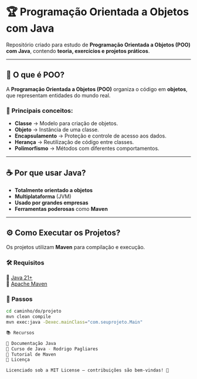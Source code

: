 # 🏆 Programação Orientada a Objetos com Java  

Repositório criado para estudo de **Programação Orientada a Objetos (POO) com Java**, contendo **teoria, exercícios e projetos práticos**.  

---

## 📖 O que é POO?  

A **Programação Orientada a Objetos (POO)** organiza o código em **objetos**, que representam entidades do mundo real.  

### 🔹 **Principais conceitos:**  
- **Classe** → Modelo para criação de objetos.  
- **Objeto** → Instância de uma classe.  
- **Encapsulamento** → Proteção e controle de acesso aos dados.  
- **Herança** → Reutilização de código entre classes.  
- **Polimorfismo** → Métodos com diferentes comportamentos.  

---

## ☕ Por que usar Java?  

- **Totalmente orientado a objetos**  
- **Multiplataforma** (JVM)  
- **Usado por grandes empresas**  
- **Ferramentas poderosas** como **Maven**  

---

## ⚙ Como Executar os Projetos?  

Os projetos utilizam **Maven** para compilação e execução.  

### 🛠 **Requisitos**  
🔹 [Java 21+](https://adoptium.net/)  
🔹 [Apache Maven](https://maven.apache.org/download.cgi)  

### 🚀 **Passos**  

```bash
cd caminho/do/projeto
mvn clean compile
mvn exec:java -Dexec.mainClass="com.seuprojeto.Main"

📚 Recursos

📌 Documentação Java
📌 Curso de Java - Rodrigo Pagliares
📌 Tutorial de Maven
📜 Licença

Licenciado sob a MIT License – contribuições são bem-vindas! 🚀
